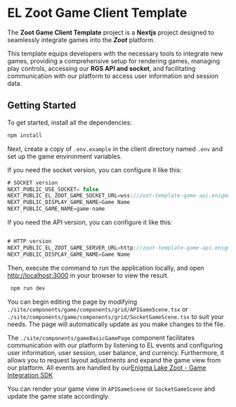 # EL Zoot Game Client Template

The **Zoot Game Client Template** project is a **Nextjs** project designed to seamlessly integrate games into the **_Zoot_** platform.

This template equips developers with the necessary tools to integrate new games, providing a comprehensive setup for rendering games, managing play controls, accessing our **RGS API and socket**, and facilitating communication with our platform to access user information and session data.

## Getting Started

To get started, install all the dependencies:

```bash
npm install
```

Next, create a copy of `.env.example` in the client directory named `.env` and set up the game environment variables.

If you need the socket version, you can configure it like this:

```js
# SOCKET version
NEXT_PUBLIC_USE_SOCKET= false
NEXT_PUBLIC_EL_ZOOT_GAME_SOCKET_URL=wss://zoot-template-game-api.enigmalakecasino.com
NEXT_PUBLIC_DISPLAY_GAME_NAME=Game Name
NEXT_PUBLIC_GAME_NAME=game-name
```

If you need the API version, you can configure it like this:

```js

# HTTP version
NEXT_PUBLIC_EL_ZOOT_GAME_SERVER_URL=http://zoot-template-game-api.enigmalakecasino.com
NEXT_PUBLIC_DISPLAY_GAME_NAME=Game Name
```

Then, execute the command to run the application locally, and open [http://localhost:3000](http://localhost:3000) in your browser to view the result.

```bash
 npm run dev
```

You can begin editing the page by modifying `./site/components/game/components/grid/APIGameScene.tsx` or `./site/components/game/components/grid/SocketGameScene.tsx` to suit your needs. The page will automatically update as you make changes to the file.

The `./site/components/gameBasicGamePage` component facilitates communication with our platform by listening to EL events and configuring user information, user session, user balance, and currency. Furthermore, it allows you to request layout adjustments and expand the game view from our platform. All events are handled by our[Enigma Lake Zoot - Game Integration SDK](https://www.npmjs.com/package/@enigma-lake/zoot-game-integration-sdk)

You can render your game view in `APIGameScene` or `SocketGameScene` and update the game state accordingly.
